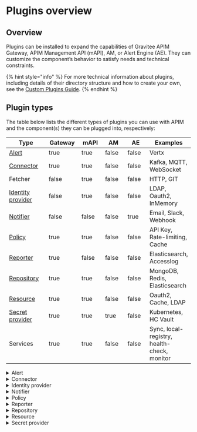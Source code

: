 # Plugins overview

## Overview

Plugins can be installed to expand the capabilities of Gravitee APIM Gateway, APIM Management API (mAPI), AM, or Alert Engine (AE). They can customize the component’s behavior to satisfy needs and technical constraints.

{% hint style="info" %}
For more technical information about plugins, including details of their directory structure and how to create your own, see the [Custom Plugins Guide](custom-plugins.md).
{% endhint %}

## Plugin types

The table below lists the different types of plugins you can use with APIM and the component(s) they can be plugged into, respectively:

<table><thead><tr><th width="160">Type</th><th width="102" data-type="checkbox">Gateway</th><th width="92" data-type="checkbox">mAPI</th><th width="101" data-type="checkbox">AM</th><th width="90" data-type="checkbox">AE</th><th>Examples</th></tr></thead><tbody><tr><td><a href="plugins-overview.md#alert">Alert</a></td><td>true</td><td>true</td><td>false</td><td>false</td><td>Vertx</td></tr><tr><td><a href="plugins-overview.md#connector">Connector</a></td><td>true</td><td>true</td><td>false</td><td>false</td><td>Kafka, MQTT, WebSocket</td></tr><tr><td>Fetcher</td><td>false</td><td>true</td><td>false</td><td>false</td><td>HTTP, GIT</td></tr><tr><td><a href="plugins-overview.md#identity-provider">Identity provider</a></td><td>false</td><td>true</td><td>false</td><td>false</td><td>LDAP, Oauth2, InMemory</td></tr><tr><td><a href="plugins-overview.md#notifier">Notifier</a></td><td>false</td><td>false</td><td>false</td><td>true</td><td>Email, Slack, Webhook</td></tr><tr><td><a href="plugins-overview.md#policy">Policy</a></td><td>true</td><td>true</td><td>false</td><td>false</td><td>API Key, Rate-limiting, Cache</td></tr><tr><td><a href="plugins-overview.md#reporter">Reporter</a></td><td>true</td><td>false</td><td>false</td><td>false</td><td>Elasticsearch, Accesslog</td></tr><tr><td><a href="plugins-overview.md#repository">Repository</a></td><td>true</td><td>true</td><td>false</td><td>false</td><td>MongoDB, Redis, Elasticsearch</td></tr><tr><td><a href="plugins-overview.md#resource">Resource</a></td><td>true</td><td>true</td><td>false</td><td>false</td><td>Oauth2, Cache, LDAP</td></tr><tr><td><a href="plugins-overview.md#secret-provider">Secret provider</a></td><td>true</td><td>true</td><td>true</td><td>false</td><td>Kubernetes, HC Vault</td></tr><tr><td>Services</td><td>true</td><td>true</td><td>false</td><td>false</td><td>Sync, local-registry, health-check, monitor</td></tr></tbody></table>

<details>

<summary>Alert</summary>

An alert is used to send triggers or events to the Alert Engine. These can be processed to send a notification via the configured plugin notifier. Configuring the notifier is the responsibility of the trigger.

</details>

<details>

<summary>Connector</summary>

A connector is used to add support for specific protocols, API styles, event brokers, and/or message queue services. For example, the Websocket and Kafka connector plugins allow you to front a Kafka topic with a Websocket API, making that Kafka topic consumable over a WebSocket connection.

</details>

<details>

<summary>Identity provider</summary>

An identity provider brokers trust with external user providers to authenticate and obtain information about end users. Out-of-the-box identity providers are:

* MongoDB
* In-memory
* LDAP / Active Directory
* OpenID Connect IdP (Azure AD, Google)

</details>

<details>

<summary>Notifier</summary>

A notifier is used to send notifications. The notifiers offered by Gravitee are:

* Email
* Slack
* Webhook

</details>

<details>

<summary>Policy</summary>

A policy modifies the behavior of the request or response handled by the Gateway. It can be considered a proxy controller, guaranteeing that a given business rule is fulfilled during request/response processing. Policies can be chained by a request or response policy chain using a logical order.&#x20;

Examples:

* Authorization using an API key&#x20;
* Applying header or query parameter transformations
* Applying rate limiting or quotas to avoid API flooding

See [Custom Policies ](../../../using-the-product/using-the-gravitee-api-management-components/general-configuration/plans-and-policies/custom-policies.md)for how to create, use, and deploy a custom policy.

</details>

<details>

<summary>Reporter</summary>

A reporter is used by an APIM Gateway instance to report events such as:

* Request/response metrics (e.g., response-time, content-length, api-key)
* Monitoring metrics (e.g., CPU, Heap usage)
* Health-check metrics  (e.g., status, response code)

Out-of-the-box reporters:

* Elasticsearch Reporter
* File Reporter
* Metrics Reporter
* TCP reporter

You can create, use and deploy custom reporters as described in the [Custom Plugins](custom-plugins.md) guide.

</details>

<details>

<summary>Repository</summary>

A repository is a pluggable storage component for API configuration, policy configuration, analytics, etc. See the [Repositories](../../../configuration/repositories/) documentation for more information.

</details>

<details>

<summary>Resource</summary>

A resource can be added to an API for its whole lifecycle. APIM includes three default resources:

* Cache
* OAuth2 - Gravitee Access Management
* OAuth2 - Generic Authorization Server

See [Resources](../../../using-the-product/manging-your-apis-with-gravitee-api-management/configuring-apis-with-the-gravitee-api-management/resources.md) for more information.

</details>

<details>

<summary>Secret provider</summary>

A secret provider resolves secrets to avoid exposing plain text passwords and secrets keys in the `gravitee.yml` file. For example, users can store their MongoDB password in a secret manager like HashiCorp Vault and then resolve it when the platform starts.&#x20;

</details>
